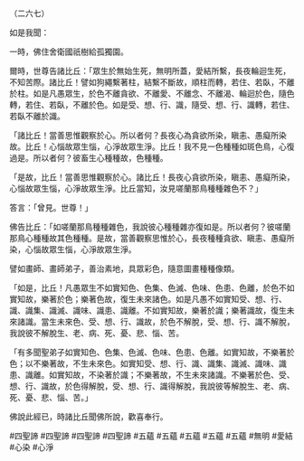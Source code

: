 （二六七）

如是我聞：

一時，佛住舍衛國祇樹給孤獨園。

爾時，世尊告諸比丘：「眾生於無始生死，無明所蓋，愛結所繫，長夜輪迴生死，不知苦際。諸比丘！譬如狗繩繫著柱，結繫不斷故，順柱而轉，若住、若臥，不離於柱。如是凡愚眾生，於色不離貪欲、不離愛、不離念、不離渴、輪迴於色，隨色轉，若住、若臥，不離於色。如是受、想、行、識，隨受、想、行、識轉，若住、若臥不離於識。

「諸比丘！當善思惟觀察於心。所以者何？長夜心為貪欲所染，瞋恚、愚癡所染故。比丘！心惱故眾生惱，心淨故眾生淨。比丘！我不見一色種種如斑色鳥，心復過是。所以者何？彼畜生心種種故，色種種。

「是故，比丘！當善思惟觀察於心。諸比丘！長夜心貪欲所染，瞋恚、愚癡所染，心惱故眾生惱，心淨故眾生淨。比丘當知，汝見嗟蘭那鳥種種雜色不？」

答言：「曾見。世尊！」

佛告比丘：「如嗟蘭那鳥種種雜色，我說彼心種種雜亦復如是。所以者何？彼嗟蘭那鳥心種種故其色種種。是故，當善觀察思惟於心，長夜種種貪欲、瞋恚、愚癡所染，心惱故眾生惱，心淨故眾生淨。

譬如畫師、畫師弟子，善治素地，具眾彩色，隨意圖畫種種像類。

「如是，比丘！凡愚眾生不如實知色、色集、色滅、色味、色患、色離，於色不如實知故，樂著於色；樂著色故，復生未來諸色。如是凡愚不如實知受、想、行、識、識集、識滅、識味、識患、識離。不如實知故，樂著於識；樂著識故，復生未來諸識。當生未來色、受、想、行、識故，於色不解脫，受、想、行、識不解脫，我說彼不解脫生、老、病、死、憂、悲、惱、苦。

「有多聞聖弟子如實知色、色集、色滅、色味、色患、色離。如實知故，不樂著於色；以不樂著故，不生未來色。如實知受、想、行、識、識集、識滅、識味、識患、識離。如實知故，不染著於識；不樂著故，不生未來諸識。不樂著於色、受、想、行、識故，於色得解脫，受、想、行、識得解脫，我說彼等解脫生、老、病、死、憂、悲、惱、苦。」

佛說此經已，時諸比丘聞佛所說，歡喜奉行。



#四聖諦
#四聖諦
#四聖諦
#四聖諦
#五蘊
#五蘊
#五蘊
#五蘊
#五蘊
#無明
#愛結
#心染
#心淨
